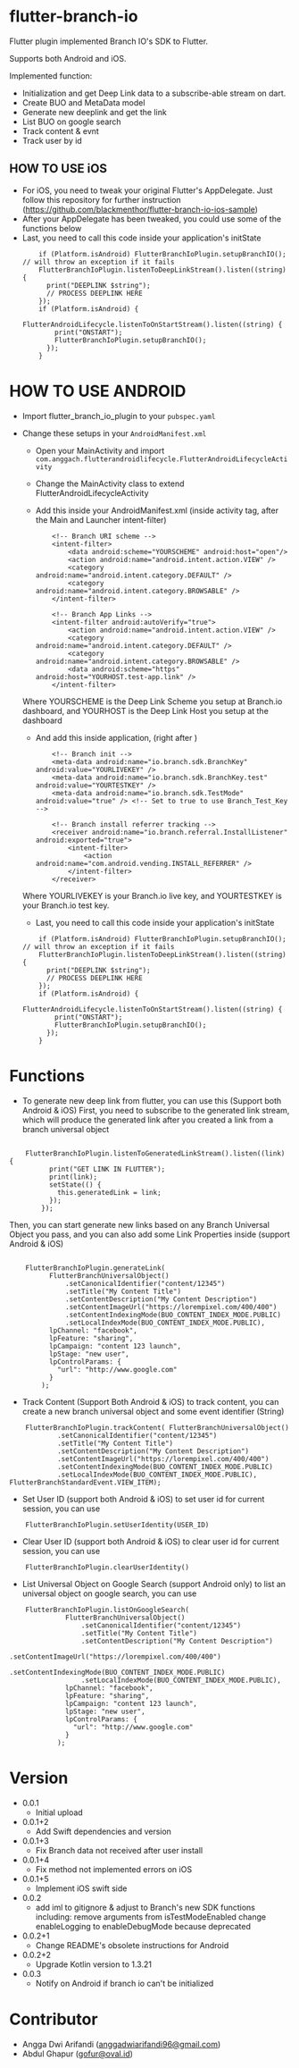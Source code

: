 # flutter-branch-io
Flutter plugin implemented Branch IO's SDK to Flutter.

Supports both Android and iOS.

Implemented function:
- Initialization and get Deep Link data to a subscribe-able stream on dart.
- Create BUO and MetaData model
- Generate new deeplink and get the link
- List BUO on google search
- Track content & evnt
- Track user by id

## HOW TO USE iOS
- For iOS, you need to tweak your original Flutter's AppDelegate. Just follow this repository for further instruction (https://github.com/blackmenthor/flutter-branch-io-ios-sample)
- After your AppDelegate has been tweaked, you could use some of the functions below
- Last, you need to call this code inside your application's initState
    ```
        if (Platform.isAndroid) FlutterBranchIoPlugin.setupBranchIO(); // will throw an exception if it fails
        FlutterBranchIoPlugin.listenToDeepLinkStream().listen((string) {
          print("DEEPLINK $string");
          // PROCESS DEEPLINK HERE
        });
        if (Platform.isAndroid) {
          FlutterAndroidLifecycle.listenToOnStartStream().listen((string) {
            print("ONSTART");
            FlutterBranchIoPlugin.setupBranchIO();
          });
        }
    ```
# HOW TO USE ANDROID
- Import flutter_branch_io_plugin to your `pubspec.yaml`
- Change these setups in your `AndroidManifest.xml`

    - Open your MainActivity and import `com.anggach.flutterandroidlifecycle.FlutterAndroidLifecycleActivity`
    - Change the MainActivity class to extend FlutterAndroidLifecycleActivity
    - Add this inside your AndroidManifest.xml (inside activity tag, after the Main and Launcher intent-filter)

        ```
            <!-- Branch URI scheme -->
            <intent-filter>
                <data android:scheme="YOURSCHEME" android:host="open"/>
                <action android:name="android.intent.action.VIEW" />
                <category android:name="android.intent.category.DEFAULT" />
                <category android:name="android.intent.category.BROWSABLE" />
            </intent-filter>
        ```
        
        ```
            <!-- Branch App Links -->
            <intent-filter android:autoVerify="true">
                <action android:name="android.intent.action.VIEW" />
                <category android:name="android.intent.category.DEFAULT" />
                <category android:name="android.intent.category.BROWSABLE" />
                <data android:scheme="https" android:host="YOURHOST.test-app.link" />
            </intent-filter>
        ```

    Where YOURSCHEME is the Deep Link Scheme you setup at Branch.io dashboard,
     and YOURHOST is the Deep Link Host you setup at the dashboard
    - And add this inside application, (right after </activity>)
        ```
            <!-- Branch init -->
            <meta-data android:name="io.branch.sdk.BranchKey" android:value="YOURLIVEKEY" />
            <meta-data android:name="io.branch.sdk.BranchKey.test" android:value="YOURTESTKEY" />
            <meta-data android:name="io.branch.sdk.TestMode" android:value="true" /> <!-- Set to true to use Branch_Test_Key -->
        ```

        ```
            <!-- Branch install referrer tracking -->
            <receiver android:name="io.branch.referral.InstallListener" android:exported="true">
                <intent-filter>
                    <action android:name="com.android.vending.INSTALL_REFERRER" />
                </intent-filter>
            </receiver>
        ```
    Where YOURLIVEKEY is your Branch.io live key, and YOURTESTKEY is your Branch.io test key.

    - Last, you need to call this code inside your application's initState
    ```
        if (Platform.isAndroid) FlutterBranchIoPlugin.setupBranchIO();  // will throw an exception if it fails
        FlutterBranchIoPlugin.listenToDeepLinkStream().listen((string) {
          print("DEEPLINK $string");
          // PROCESS DEEPLINK HERE
        });
        if (Platform.isAndroid) {
          FlutterAndroidLifecycle.listenToOnStartStream().listen((string) {
            print("ONSTART");
            FlutterBranchIoPlugin.setupBranchIO();
          });
        }
    ```

# Functions
- To generate new deep link from flutter, you can use this (Support both Android & iOS)
First, you need to subscribe to the generated link stream, which will produce the generated link after you created a link from a branch universal object
```

    FlutterBranchIoPlugin.listenToGeneratedLinkStream().listen((link) {
          print("GET LINK IN FLUTTER");
          print(link);
          setState(() {
            this.generatedLink = link;
          });
        });
```

Then, you can start generate new links based on any Branch Universal Object you pass, and you can also add some Link Properties inside (support Android & iOS)
```

    FlutterBranchIoPlugin.generateLink(
          FlutterBranchUniversalObject()
              .setCanonicalIdentifier("content/12345")
              .setTitle("My Content Title")
              .setContentDescription("My Content Description")
              .setContentImageUrl("https://lorempixel.com/400/400")
              .setContentIndexingMode(BUO_CONTENT_INDEX_MODE.PUBLIC)
              .setLocalIndexMode(BUO_CONTENT_INDEX_MODE.PUBLIC),
          lpChannel: "facebook",
          lpFeature: "sharing",
          lpCampaign: "content 123 launch",
          lpStage: "new user",
          lpControlParams: {
            "url": "http://www.google.com"
          }
        );
```

- Track Content (Support Both Android & iOS)
to track content, you can create a new branch universal object and some event identifier (String)
```
    FlutterBranchIoPlugin.trackContent( FlutterBranchUniversalObject()
            .setCanonicalIdentifier("content/12345")
            .setTitle("My Content Title")
            .setContentDescription("My Content Description")
            .setContentImageUrl("https://lorempixel.com/400/400")
            .setContentIndexingMode(BUO_CONTENT_INDEX_MODE.PUBLIC)
            .setLocalIndexMode(BUO_CONTENT_INDEX_MODE.PUBLIC), FlutterBranchStandardEvent.VIEW_ITEM);
```

- Set User ID (support both Android & iOS)
to set user id for current session, you can use
```
    FlutterBranchIoPlugin.setUserIdentity(USER_ID)
```

- Clear User ID (support both Android & iOS)
to clear user id for current session, you can use
```
    FlutterBranchIoPlugin.clearUserIdentity()
```

- List Universal Object on Google Search (support Android only)
to list an universal object on google search, you can use
```
    FlutterBranchIoPlugin.listOnGoogleSearch(
              FlutterBranchUniversalObject()
                  .setCanonicalIdentifier("content/12345")
                  .setTitle("My Content Title")
                  .setContentDescription("My Content Description")
                  .setContentImageUrl("https://lorempixel.com/400/400")
                  .setContentIndexingMode(BUO_CONTENT_INDEX_MODE.PUBLIC)
                  .setLocalIndexMode(BUO_CONTENT_INDEX_MODE.PUBLIC),
              lpChannel: "facebook",
              lpFeature: "sharing",
              lpCampaign: "content 123 launch",
              lpStage: "new user",
              lpControlParams: {
                "url": "http://www.google.com"
              }
            );
```

# Version
- 0.0.1
    - Initial upload
- 0.0.1+2
    - Add Swift dependencies and version
- 0.0.1+3
    - Fix Branch data not received after user install
- 0.0.1+4
    - Fix method not implemented errors on iOS
- 0.0.1+5
    - Implement iOS swift side
- 0.0.2
    - add iml to gitignore & adjust to Branch's new SDK functions including:
    remove arguments from isTestModeEnabled
    change enableLogging to enableDebugMode because deprecated
- 0.0.2+1
    - Change README's obsolete instructions for Android
- 0.0.2+2
    - Upgrade Kotlin version to 1.3.21
- 0.0.3
    - Notify on Android if branch io can't be initialized

# Contributor
- Angga Dwi Arifandi (anggadwiarifandi96@gmail.com)
- Abdul Ghapur (gofur@oval.id)
